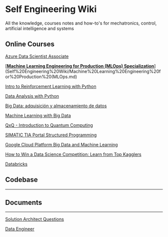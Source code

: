 # Self Engineering Wiki

All the knowledge, courses notes and how-to's for mechatronics, control, artificial intelligence and systems

## Online Courses

[Azure Data Scientist Associate](Self%20Engineering%20Wiki/Azure%20Data%20Scientist%20Associate.md)

[**[Machine Learning Engineering for Production (MLOps) Specialization](https://www.coursera.org/specializations/machine-learning-engineering-for-production-mlops)**](Self%20Engineering%20Wiki/Machine%20Learning%20Engineering%20for%20Production%20(MLOps.md)

[Intro to Reinforcement Learning with Python](Self%20Engineering%20Wiki/Intro%20to%20Reinforcement%20Learning%20with%20Python.md)

[Data Analysis with Python](Self%20Engineering%20Wiki/Data%20Analysis%20with%20Python.md)

[Big Data: adquisición y almacenamiento de datos](Self%20Engineering%20Wiki/Big%20Data%20adquisicio%CC%81n%20y%20almacenamiento%20de%20datos.md)

[Machine Learning with Big Data](Self%20Engineering%20Wiki/Machine%20Learning%20with%20Big%20Data.md)

[QxQ - Introduction to Quantum Computing](Self%20Engineering%20Wiki/QxQ%20-%20Introduction%20to%20Quantum%20Computing.md)

[SIMATIC TIA  Portal Structured Programming](Self%20Engineering%20Wiki/SIMATIC%20TIA%20Portal%20Structured%20Programming.md)

[Google Cloud Platform Big Data and Machine Learning](Self%20Engineering%20Wiki/Google%20Cloud%20Platform%20Big%20Data%20and%20Machine%20Learnin.md)

[How to Win a Data Science Competition: Learn from Top Kagglers](Self%20Engineering%20Wiki/How%20to%20Win%20a%20Data%20Science%20Competition%20Learn%20from%20T.md)

[Databricks](Self%20Engineering%20Wiki/Databricks.md)

## Codebase

---

## Documents

---

[Solution Architect Questions](Self%20Engineering%20Wiki/Solution%20Architect%20Questions.md)

[Data Engineer](Self%20Engineering%20Wiki/Data%20Engineer.md)